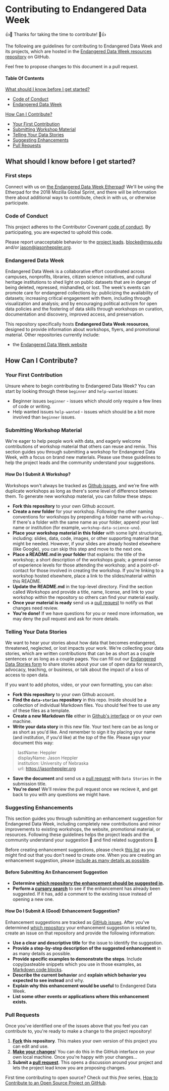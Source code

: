 # Contributing to Endangered Data Week

:+1::tada: Thanks for taking the time to contribute! :tada::+1:

The following are guidelines for contributing to Endangered Data Week and its projects, which are hosted in the [Endangered Data Week resources repository](https://github.com/endangereddataweek/) on GitHub.

Feel free to propose changes to this document in a pull request.

#### Table Of Contents

[What should I know before I get started?](#what-should-i-know-before-i-get-started)
  * [Code of Conduct](#code-of-conduct)
  * [Endangered Data Week](#endangered-data-week)

[How Can I Contribute?](#how-can-i-contribute)
  * [Your First Contribution](#your-first-contribution)
  * [Submitting Workshop Material](#submitting-workshops)
  * [Telling Your Data Stories](#telling-your-data-stories)
  * [Suggesting Enhancements](#suggesting-enhancements)
  * [Pull Requests](#pull-requests)

## What should I know before I get started?

### First steps

Connect with us on [the Endangered Data Week Etherpad](https://public.etherpad-mozilla.org/p/endangereddataweek)! We'll be using the Etherpad for the 2018 Mozilla Global Sprint, and there will be information there about additional ways to contribute, check in with us, or otherwise participate.

### Code of Conduct

This project adheres to the Contributor Covenant [code of conduct](CODE_OF_CONDUCT.md).
By participating, you are expected to uphold this code.

Please report unacceptable behavior to the [project leads](README.md#open-project-leads). [blocke@msu.edu](blocke@msu.edu) and/or [jason@jasonheppler.org](mailto:jason@jasonheppler.org).

### Endangered Data Week

Endangered Data Week is a collaborative effort coordinated across campuses, nonprofits, libraries, citizen science initiatives, and cultural heritage institutions to shed light on public datasets that are in danger of being deleted, repressed, mishandled, or lost. The week's events can promote care for endangered collections by: publicizing the availability of datasets; increasing critical engagement with them, including through visualization and analysis; and by encouraging political activism for open data policies and the fostering of data skills through workshops on curation, documentation and discovery, improved access, and preservation.

This repository specifically hosts **Endangered Data Week resources**, designed to provide information about workshops, flyers, and promotional material. Other repositories currently include:

- the [Endangered Data Week website](https://github.com/endangereddataweek/endangereddataweek.org)

## How Can I Contribute?

### Your First Contribution

Unsure where to begin contributing to Endangered Data Week? You can start by looking through these `beginner` and `help-wanted` issues:

* Beginner issues `beginner` - issues which should only require a few lines of code or writing.
* Help wanted issues `help-wanted` - issues which should be a bit more involved than `beginner` issues.

### Submitting Workshop Material

We're eager to help people work with data, and eagerly welcome contributions of workshop material that others can reuse and remix. This section guides you through submitting a workshop for Endangered Data Week, with a focus on brand new materials. Please use these guidelines to help the project leads and the community understand your suggestions.

#### How Do I Submit A Workshop?

Workshops won't always be tracked as [Github issues](https://guides.github.com/features/issues/), and we're fine with duplicate workshops as long as there's some level of difference between them. To generate new workshop material, you can follow these steps:

* **Fork this repository** to your own Github account.
* **Create a new folder** for your workshop. Following the other naming conventions for workshops by prepending a folder name with `workshop-`. If there's a folder with the same name as your folder, append your last name or institution (for example, `workshop-data-science-uno`).
* **Place your workshop material in this folder** with some light structuring, including: slides, data, code, images, or other supporting material that might be needed. However, if your slides are already hosted elsewhere (like Google), you can skip this step and move to the next one.
* **Place a README.md in your folder** that explains: the title of the workshop; a short description of the workshops goals; a general sense of experience levels for those attending the workshop; and a point-of-contact for those involved in creating the workshop. If you're linking to a workshop hosted elsewhere, place a link to the slides/material within this README.
* **Update the README.md** in the top-level directory. Find the section called *Workshops* and provide a title, name, license, and link to your workshop within the repository so others can find your material easily.
* **Once your material is ready** send us a [pull request](#pull-request) to notify us that changes need review.
* **You're done!** If we have questions for you or need more information, we may deny the pull request and ask for more details.

### Telling Your Data Stories

We want to hear your stories about how data that becomes endangered, threatened, neglected, or lost impacts your work. We're collecting your data stories, which are written contributions that can be as short as a couple sentences or as long as a couple pages. You can fill out our [Endangered Data Stories form](https://goo.gl/forms/Ex2FPNJKVdqN218I3) to share stories about your use of open data for research, advocacy, teaching, or business, or talk about the impact of a loss of access to open data.

If you want to add photos, video, or your own formatting, you can also:

* **Fork this repository** to your own Github account.
* **Find the `data-stories` repository** in this repo. Inside should be a collection of individual Markdown files. You should feel free to use any of these files as a template.
* **Create a new Markdown file** either in [Github's interface](https://help.github.com/articles/about-writing-and-formatting-on-github/) or on your own machine. 
* **Write your data story** in this new file. Your text here can be as long or as short as you'd like. And remember to sign it by placing your name (and institution, if you'd like) at the *top* of the file. Please sign your document this way:

> lastName: Heppler  
> displayName: Jason Heppler  
> institution: University of Nebraska  
> url: https://jasonheppler.org

* **Save the document** and send us a [pull request](#pull-request) with `Data Stories` in the submission title.
* **You're done!** We'll review the pull request once we recieve it, and get back to you with any questions we might have.

### Suggesting Enhancements

This section guides you through submitting an enhancement suggestion for Endangered Data Week, including completely new contributions and minor improvements to existing workshops, the website, promotional material, or resources. Following these guidelines helps the project leads and the community understand your suggestion :pencil: and find related suggestions :mag_right:.

Before creating enhancement suggestions, please check [this list](#before-submitting-an-enhancement-suggestion) as you might find out that you don't need to create one. When you are creating an enhancement suggestion, please [include as many details as possible](#how-do-i-submit-a-good-enhancement-suggestion).

#### Before Submitting An Enhancement Suggestion

* **Determine [which repository the enhancement should be suggested in](#endangered-data-week).**
* **Perform a [cursory search](https://github.com/issues?q=+is%3Aissue+user%3Aendangered+data+week)** to see if the enhancement has already been suggested. If it has, add a comment to the existing issue instead of opening a new one.

#### How Do I Submit A (Good) Enhancement Suggestion?

Enhancement suggestions are tracked as [GitHub issues](https://guides.github.com/features/issues/). After you've determined [which repository](#endangered-data-week) your enhancement suggestion is related to, create an issue on that repository and provide the following information:

* **Use a clear and descriptive title** for the issue to identify the suggestion.
* **Provide a step-by-step description of the suggested enhancement** in as many details as possible.
* **Provide specific examples to demonstrate the steps**. Include copy/pasteable snippets which you use in those examples, as [Markdown code blocks](https://help.github.com/articles/markdown-basics/#multiple-lines).
* **Describe the current behavior** and **explain which behavior you expected to see instead** and why.
* **Explain why this enhancement would be useful** to Endangered Data Week.
* **List some other events or applications where this enhancement exists.**

### Pull Requests

Once you've identified one of the issues above that you feel you can contribute to, you're ready to make a change to the project repository!
 
1. **[Fork](https://help.github.com/articles/fork-a-repo/) this repository**. This makes your own version of this project you can edit and use.
2. **[Make your changes](https://guides.github.com/activities/forking/#making-changes)**! You can do this in the GitHub interface on your own local machine. Once you're happy with your changes...
3. **Submit a [pull request](https://help.github.com/articles/proposing-changes-to-a-project-with-pull-requests/)**. This opens a discussion around your project and lets the project lead know you are proposing changes.

First time contributing to open source? Check out this *free* series, [How to Contribute to an Open Source Project on GitHub](https://egghead.io/series/how-to-contribute-to-an-open-source-project-on-github).
